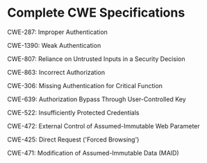 

# Complete CWE Specifications

CWE-287: Improper Authentication

CWE-1390: Weak Authentication

CWE-807: Reliance on Untrusted Inputs in a Security Decision

CWE-863: Incorrect Authorization

CWE-306: Missing Authentication for Critical Function

CWE-639: Authorization Bypass Through User-Controlled Key

CWE-522: Insufficiently Protected Credentials

CWE-472: External Control of Assumed-Immutable Web Parameter

CWE-425: Direct Request ('Forced Browsing')

CWE-471: Modification of Assumed-Immutable Data (MAID)